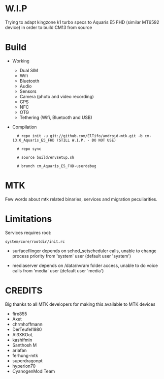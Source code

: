 # W.I.P

Trying to adapt kingzone k1 turbo specs to Aquaris E5 FHD (similar MT6592 device) in order to build CM13 from source

# Build

* Working
  * Dual SIM
  * Wifi
  * Bluetooth
  * Audio
  * Sensors
  * Camera (photo and video recording)
  * GPS
  * NFC
  * OTG
  * Tethering (Wifi, Bluetooth and USB)

* Compilation

        # repo init -u git://github.com/ElTifo/android-mtk.git -b cm-13.0_Aquaris_E5_FHD (STILL W.I.P. - DO NOT USE)
        
        # repo sync
        
        # source build/envsetup.sh
        
        # brunch cm_Aquaris_E5_FHD-userdebug

# MTK

Few words about mtk related binaries, services and migration peculiarities.

# Limitations

Services requires root:

`system/core/rootdir/init.rc`

  * surfaceflinger depends on sched_setscheduler calls, unable to change process priority from 'system' user (default user 'system')

  * mediaserver depends on /data/nvram folder access, unable to do voice calls from 'media' user (default user 'media')

# CREDITS

Big thanks to all MTK developers for making this available to MTK devices

  * fire855
  * Axet
  * chrmhoffmann
  * DerTeufel1980
  * Al3XKOoL
  * kashifmin
  * Santhosh M
  * ariafan
  * ferhung-mtk
  * superdragonpt
  * hyperion70
  * CyanogenMod Team
